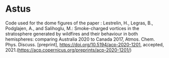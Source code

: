 # Astus

Code used for the dome figures of the paper : Lestrelin, H., Legras, B., Podglajen, A., and Salihoglu, M.: Smoke-charged vortices in the stratosphere generated by wildfires and their behaviour in both hemispheres: comparing Australia 2020 to Canada 2017, Atmos. Chem. Phys. Discuss. [preprint], https://doi.org/10.5194/acp-2020-1201, accepted, 2021.(https://acp.copernicus.org/preprints/acp-2020-1201/)
